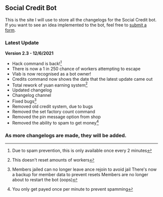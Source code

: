 ## Social Credit Bot
This is the site I will use to store all the changelogs for the Social Credit bot. If you want to see an idea implemented to the bot, feel free to [submit a form](https://forms.gle/Yaa7Zv9Wg6yFY4ta6).

### Latest Update
**Version 2.3 - 12/6/2021**
- Hack command is back![^1]
- There is now a 1 in 250 chance of workers attempting to escape
- Vlab is now recognised as a bot owner!
- Credits command now shows the date that the latest update came out
- Total rework of yuan earning system[^2]
- Updated changelog
- Changelog channel
- Fixed bugs[^3]
- Removed old credit system, due to bugs
- Removed the set factory count command
- Removed the pin message option from shop
- Removed the ability to spam to get money[^4]

[^1]: Due to spam prevention, this is only available once every 2 minutes
[^2]: This doesn't reset amounts of workers
[^3]: Members jailed can no longer leave ance rejoin to avoid jail
  There's now a backup for member data to prevent resets
  Members are no longer about to restart the bot (oops)
[^4]: You only get payed once per minute to prevent spamming

### As more changelogs are made, they will be added.
